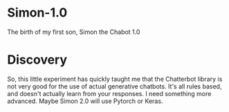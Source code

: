 # Simon-1.0
The birth of my first son, Simon the Chabot 1.0
# Discovery
So, this little experiment has quickly taught me that the Chatterbot library is not very good for the use of actual generative chatbots. It's all rules based, and doesn't actually learn from your responses. I need something more advanced. Maybe Simon 2.0 will use Pytorch or Keras.
